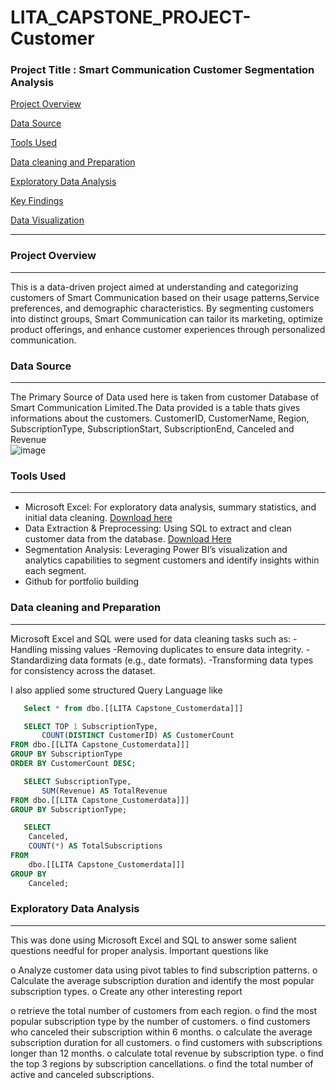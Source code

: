 # LITA_CAPSTONE_PROJECT-Customer

###  Project Title : Smart Communication Customer Segmentation Analysis

[Project Overview](#Project-Overview)

[Data Source](#Data-Source)

[Tools Used](#Tools-Used)

[Data cleaning and Preparation](#Data-cleaning-and-Preparation)

[Exploratory Data Analysis](#Exploratory-Data-Analysis)

[Key Findings](#Key-Findings)

[Data Visualization](#Data-Visualization)

---
###  Project Overview
---
This is a data-driven project aimed at understanding and categorizing customers of Smart Communication based on their usage patterns,Service preferences, and demographic characteristics. By segmenting customers into distinct groups, Smart Communication can tailor its marketing, optimize product offerings, and enhance customer experiences through personalized communication.

###  Data Source
---
The Primary Source of Data used here is taken from customer Database of Smart Communication Limited.The Data provided is a table thats gives informations about the customers.
CustomerID,	CustomerName,	Region,	SubscriptionType,	SubscriptionStart,	SubscriptionEnd,	Canceled and Revenue	
![image](https://github.com/user-attachments/assets/43921a21-7e5c-4da9-bf35-a3e9b2526427)

###  Tools Used
---
- Microsoft Excel: For exploratory data analysis, summary statistics, and initial data cleaning.
   [Download here](https://1drv.ms/x/c/a7c3aecf7c2c74b7/EeAOvisv5DNEjzCCV82C-FQB6oBdZX01oafZ_V36Su7STw?e=8TP0Cx)
- Data Extraction & Preprocessing: Using SQL to extract and clean customer data from the database.
   [Download Here](https://1drv.ms/u/c/a7c3aecf7c2c74b7/ERZUG-x2swRGk7QZfJMaIPABJayToqHN4GjG9qDa7qQTKA?e=oBIXdf)
- Segmentation Analysis: Leveraging Power BI’s visualization and analytics capabilities to segment customers and identify insights within each segment.
- Github for portfolio building

###  Data cleaning and Preparation
---
Microsoft Excel and SQL were used for data cleaning tasks such as:
 -Handling missing values
 -Removing duplicates to ensure data integrity.
 -Standardizing data formats (e.g., date formats).
 -Transforming data types for consistency across the dataset.

I also applied some structured Query Language like

```Sql
   Select * from dbo.[[LITA Capstone_Customerdata]]]

   SELECT TOP 1 SubscriptionType, 
       COUNT(DISTINCT CustomerID) AS CustomerCount
FROM dbo.[[LITA Capstone_Customerdata]]]
GROUP BY SubscriptionType
ORDER BY CustomerCount DESC;

   SELECT SubscriptionType, 
       SUM(Revenue) AS TotalRevenue
FROM dbo.[[LITA Capstone_Customerdata]]]
GROUP BY SubscriptionType;

   SELECT 
    Canceled, 
    COUNT(*) AS TotalSubscriptions
FROM 
    dbo.[[LITA Capstone_Customerdata]]]
GROUP BY 
    Canceled;
```

###  Exploratory Data Analysis
---
This was done using Microsoft Excel and SQL to answer some salient questions needful for proper analysis. Important questions like

 o Analyze customer data using pivot tables to find subscription patterns.
 o Calculate the average subscription duration and identify the most popular 
   subscription types.
 o Create any other interesting report

 o retrieve the total number of customers from each region.
 o find the most popular subscription type by the number of customers.
 o find customers who canceled their subscription within 6 months.
 o calculate the average subscription duration for all customers.
 o find customers with subscriptions longer than 12 months.
 o calculate total revenue by subscription type.
 o find the top 3 regions by subscription cancellations.
 o find the total number of active and canceled subscriptions.
